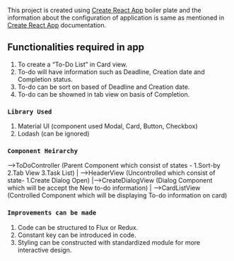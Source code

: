 This project is created using [Create React App](https://github.com/facebook/create-react-app) boiler plate and the information about the configuration of application is same as mentioned in [Create React App](https://github.com/facebook/create-react-app) documentation.

## Functionalities required in app
1. To create a “To-Do List” in Card view.
2. To-do will have information such as Deadline, Creation date and Completion status.
3. To-do can be sort on based of Deadline and Creation date.
4. To-do can be showned in tab view on basis of Completion.

### `Library Used`
1. Material UI (component used Modal, Card, Button, Checkbox)
2. Lodash (can be ignored)

### `Component Heirarchy`
-->ToDoController (Parent Component which consist of states - 1.Sort-by 2.Tab View 3.Task List)
   |
   -->HeaderView (Uncontrolled which consist of state- 1.Create Dialog Open)
      |-->CreateDialogView (Dialog Component which will be accept the New to-do information)
   |
   -->CardListView (Controlled Component which will be displaying To-do information on card)
   
### `Improvements can be made`
1. Code can be structured to Flux or Redux.
2. Constant key can be introduced in code.
3. Styling can be constructed with standardized module for more interactive design.
